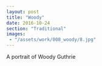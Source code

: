 ```yaml
---
layout: post
title: "Woody"
date: 2016-10-24
section: "Traditional"
images:
 - "/assets/work/008_woody/8.jpg"
---
```


A portrait of Woody Guthrie
